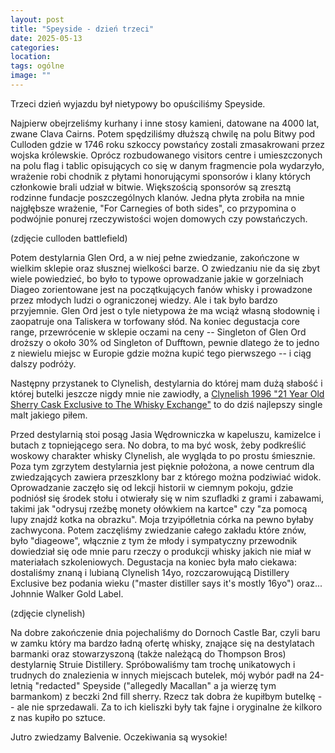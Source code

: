 ```yaml
---
layout: post
title: "Speyside - dzień trzeci"
date: 2025-05-13
categories: 
location: 
tags: ogólne
image: ""
---
```


Trzeci dzień wyjazdu był nietypowy bo opuściliśmy Speyside.

Najpierw obejrzeliśmy kurhany i inne stosy kamieni, datowane na 4000 lat, zwane Clava Cairns. Potem spędziliśmy dłuższą chwilę na polu Bitwy pod Culloden gdzie w 1746 roku szkoccy powstańcy zostali zmasakrowani przez wojska królewskie. Oprócz rozbudowanego visitors centre i umieszczonych na polu flag i tablic opisujących co się w danym fragmencie pola wydarzyło, wrażenie robi chodnik z płytami honorującymi sponsorów i klany których członkowie brali udział w bitwie. Większością sponsorów są zresztą rodzinne fundacje poszczególnych klanów. Jedna płyta zrobiła na mnie najgłębsze wrażenie, "For Carnegies of both sides", co przypomina o podwójnie ponurej rzeczywistości wojen domowych czy powstańczych.

(zdjęcie culloden battlefield)

Potem destylarnia Glen Ord, a w niej pełne zwiedzanie, zakończone w wielkim sklepie oraz słusznej wielkości barze. O zwiedzaniu nie da się zbyt wiele powiedzieć, bo było to typowe oprowadzanie jakie w gorzelniach Diageo zorientowane jest na początkujących fanów whisky i prowadzone przez młodych ludzi o ograniczonej wiedzy. Ale i tak było bardzo przyjemnie. Glen Ord jest o tyle nietypowa że ma wciąż własną słodownię i zaopatruje ona Taliskera w torfowany słód. Na koniec degustacja core range, przewrócenie w sklepie oczami na ceny -- Singleton of Glen Ord droższy o około 30% od Singleton of Dufftown, pewnie dlatego że to jedno z niewielu miejsc w Europie gdzie można kupić tego pierwszego -- i ciąg dalszy podróży.

Następny przystanek to Clynelish, destylarnia do której mam dużą słabość i której butelki jeszcze nigdy mnie nie zawiodły, a [Clynelish 1996 "21 Year Old Sherry Cask Exclusive to The Whisky Exchange"](
https://www.thewhiskyexchange.com/p/46234/clynelish-1996-21-year-old-sherry-cask-exclusive-to-the-whisky-exchange) to do dziś najlepszy single malt jakiego piłem.

Przed destylarnią stoi posąg Jasia Wędrowniczka w kapeluszu, kamizelce i butach z topniejącego sera. No dobra, to ma być wosk, żeby podkreślić woskowy charakter whisky Clynelish, ale wygląda to po prostu śmiesznie. Poza tym zgrzytem destylarnia jest pięknie położona, a nowe centrum dla zwiedzających zawiera przeszklony bar z którego można podziwiać widok. Oprowadzanie zaczęło się od lekcji historii w ciemnym pokoju, gdzie podniósł się środek stołu i otwierały się w nim szufladki z grami i zabawami, takimi jak "odrysuj rzeźbę monety ołówkiem na kartce" czy "za pomocą lupy znajdź kotka na obrazku". Moja trzyipółletnia córka na pewno byłaby zachwycona. Potem zaczęliśmy zwiedzanie całego zakładu które znów, było "diageowe", włącznie z tym że młody i sympatyczny przewodnik dowiedział się ode mnie paru rzeczy o produkcji whisky jakich nie miał w materiałach szkoleniowych. Degustacja na koniec była mało ciekawa: dostaliśmy znaną i lubianą Clynelish 14yo, rozczarowującą Distillery Exclusive bez podania wieku ("master distiller says it's mostly 16yo") oraz... Johnnie Walker Gold Label.

(zdjęcie clynelish)

Na dobre zakończenie dnia pojechaliśmy do Dornoch Castle Bar, czyli baru w zamku który ma bardzo ładną ofertę whisky, znające się na destylatach barmanki oraz stowarzyszoną (także należącą do Thompson Bros) destylarnię Struie Distillery. Spróbowaliśmy tam trochę unikatowych i trudnych do znalezienia w innych miejscach butelek, mój wybór padł na 24-letnią "redacted" Speyside ("allegedly Macallan" a ja wierzę tym barmankom) z beczki 2nd fill sherry. Rzecz tak dobra że kupiłbym butelkę -- ale nie sprzedawali. Za to ich kieliszki były tak fajne i oryginalne że kilkoro z nas kupiło po sztuce.

Jutro zwiedzamy Balvenie. Oczekiwania są wysokie!
